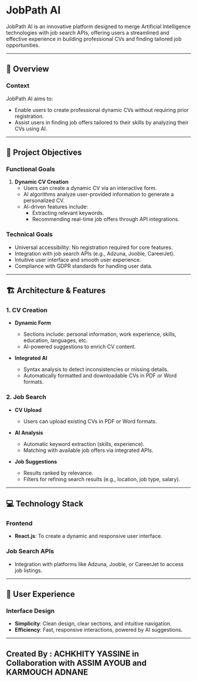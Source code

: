 # JobPath AI

JobPath AI is an innovative platform designed to merge Artificial Intelligence technologies with job search APIs, offering users a streamlined and effective experience in building professional CVs and finding tailored job opportunities.

---

## 📖 Overview

### **Context**
JobPath AI aims to:
- Enable users to create professional dynamic CVs without requiring prior registration.
- Assist users in finding job offers tailored to their skills by analyzing their CVs using AI.

---

## 🎯 Project Objectives

### **Functional Goals**
1. **Dynamic CV Creation**  
   - Users can create a dynamic CV via an interactive form.  
   - AI algorithms analyze user-provided information to generate a personalized CV.
   - AI-driven features include:  
     - Extracting relevant keywords.  
     - Recommending real-time job offers through API integrations.  

### **Technical Goals**
- Universal accessibility: No registration required for core features.  
- Integration with job search APIs (e.g., Adzuna, Jooble, CareerJet).  
- Intuitive user interface and smooth user experience.  
- Compliance with GDPR standards for handling user data.

---

## 🏗️ Architecture & Features

### **1. CV Creation**
- **Dynamic Form**  
  - Sections include: personal information, work experience, skills, education, languages, etc.  
  - AI-powered suggestions to enrich CV content.  

- **Integrated AI**  
  - Syntax analysis to detect inconsistencies or missing details.  
  - Automatically formatted and downloadable CVs in PDF or Word formats.  

### **2. Job Search**
- **CV Upload**  
  - Users can upload existing CVs in PDF or Word formats.  

- **AI Analysis**  
  - Automatic keyword extraction (skills, experience).  
  - Matching with available job offers via integrated APIs.  

- **Job Suggestions**  
  - Results ranked by relevance.  
  - Filters for refining search results (e.g., location, job type, salary).

---

## 💻 Technology Stack

### **Frontend**
- **React.js**: To create a dynamic and responsive user interface.

### **Job Search APIs**
- Integration with platforms like Adzuna, Jooble, or CareerJet to access job listings.

---

## 🌟 User Experience

### **Interface Design**
- **Simplicity**: Clean design, clear sections, and intuitive navigation.  
- **Efficiency**: Fast, responsive interactions, powered by AI suggestions.  

---


## Created By : ACHKHITY YASSINE in Collaboration with ASSIM AYOUB and KARMOUCH ADNANE

